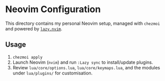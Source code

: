# Neovim Configuration

This directory contains my personal Neovim setup, managed with `chezmoi` and powered by [`lazy.nvim`](https://github.com/folke/lazy.nvim).

## Usage

1. `chezmoi apply`
2. Launch Neovim (`nvim`) and run `:Lazy sync` to install/update plugins.
3. Review `lua/core/options.lua`, `lua/core/keymaps.lua`, and the modules under `lua/plugins/` for customisation.
